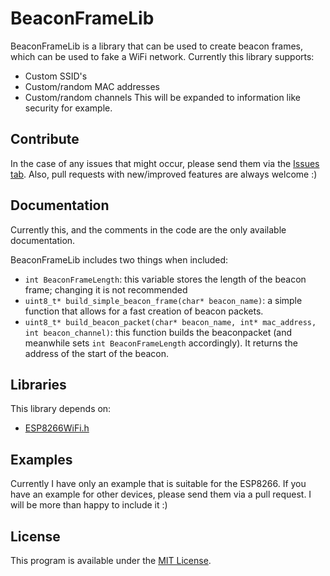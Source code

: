 # BeaconFrameLib
BeaconFrameLib is a library that can be used to create beacon frames, which can be used to fake a WiFi network. Currently this library supports:
- Custom SSID's 
- Custom/random MAC addresses
- Custom/random channels
This will be expanded to information like security for example. 

## Contribute
In the case of any issues that might occur, please send them via the [Issues tab](https://github.com/debruss/BeaconFrameESP8266/issues). Also, pull requests with new/improved features are always welcome :) 

## Documentation
Currently this, and the comments in the code are the only available documentation.

BeaconFrameLib includes two things when included:
- `int BeaconFrameLength`: this variable stores the length of the beacon frame; changing it is not recommended
- `uint8_t* build_simple_beacon_frame(char* beacon_name)`: a simple function that allows for a fast creation of beacon packets. 
- `uint8_t* build_beacon_packet(char* beacon_name, int* mac_address, int beacon_channel)`: this function builds the beaconpacket (and meanwhile sets `int BeaconFrameLength` accordingly). It returns the address of the start of the beacon.

## Libraries
This library depends on:
- [ESP8266WiFi.h](https://github.com/esp8266/Arduino)

## Examples
Currently I have only an example that is suitable for the ESP8266. If you have an example for other devices, please send them via a pull request. I will be more than happy to include it :)


## License
This program is available under the [MIT License](https://github.com/debruss/BeaconFrameLib/blob/master/LICENSE).
